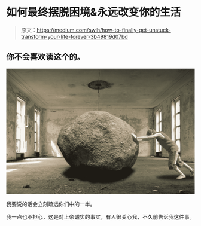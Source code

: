 # 如何最终摆脱困境&永远改变你的生活

> 原文：<https://medium.com/swlh/how-to-finally-get-unstuck-transform-your-life-forever-3b49819d07bd>

## 你不会喜欢读这个的。

![](img/818f2b75791a59745a568d2515d314d4.png)

我要说的话会立刻疏远你们中的一半。

我一点也不担心，这是对上帝诚实的事实，有人很关心我，不久前告诉我这件事。